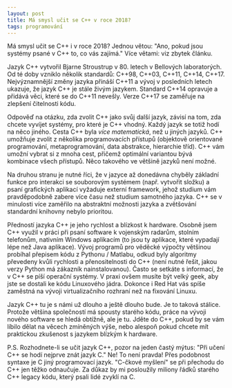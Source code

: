 ```yaml
---
layout: post
title: Má smysl učit se C++ v roce 2018?
tags: programování
---
```


Má smysl učit se C++ i v roce 2018? Jednou větou:
"Ano, pokud jsou systémy psané v C++ to, co vás zajímá."
Více větami: viz zbytek článku.

<!--more-->

Jazyk C++ vytvořil Bjarne Stroustrup v 80. letech v Bellových laboratorých.
Od té doby vzniklo několik standardů: C++98, C++03, C++11, C++14, C++17.
Nejvýznamnější změny jazyka přináší C++11 a vývoj v posledních letech
ukazuje, že jazyk C++ je stále živým jazykem. Standard C++14 opravuje a přidává
věci, které se do C++11 nevešly. Verze C++17 se zaměřuje na zlepšení čitelnosti
kódu.

Odpověď na otázku, zda zvolit C++ jako svůj další jazyk, závisí na tom,
zda chcete vyvíjet systémy, pro které je C++ vhodný. Každý jazyk se totiž hodí
na něco jiného. Cesta C++ byla *více matematická*, než u jiných jazyků. C++ umožňuje zvolit
z několika programovacích přístupů (objektově orientované programování, metaprogramování,
data abstrakce, hierarchie tříd).
C++ vám umožní vybrat si z mnoha cest, přičemž optimální variantou bývá kombinace
všech přístupů. Něco takového ve většině jazyků není možné.

Na druhou stranu je nutné říci, že v jazyce až donedávna
chyběly základní funkce pro interakci se souborovým systémem (např. vytvořit složku)
a psaní grafických aplikací vyžaduje externí framework, jehož studium vám pravděpodobně
zabere více času než studium samotného jazyka. C++ se v minulosti více zaměřilo na abstraktní
možnosti jazyka a zvětšování standardní knihovny nebylo prioritou.

Předností jazyka C++ je jeho rychlost a blízkost k hardware.
Osobně jsem C++ využil v práci při psaní software k vojenským radarům, stolním telefonům,
nativním Windows aplikacím (to jsou ty aplikace, které vypadají lépe než Java aplikace).
Vývoj programů pro věděcké výpočty většinou probíhal
přepisem kódu z Pythonu / Matlabu, odkud byly algoritmy převedeny kvůli rychlosti
a přenositelnosti do C++ (není nutné řešit, jakou verzy Python má zákazník nainstalovanou).
Často se setkáte s informací, že v C++ se píší operační systémy. V praxi ovšem musíte být velký
geek, aby jste se dostali ke kódu Linuxového jádra. Dokonce i Red Hat vás spíše zaměstná na vývoji
virtualizačního rozhraní než na fixování Linuxu.

Jazyk C++ tu je s námi už dlouho a ještě dlouho bude. Je to taková stálice.
Protože většina společností má spousty starého kódu, práce na vývoji nového
software se hledá obtížně, ale je tu. Jděte do C++, pokud by se vám líbilo dělat
na věcech zmíněných výše, nebo alespoň pokud chcete mít praktickou zkušenost
s jazykem blízkým k hardware.

P.S. Rozhodnete-li se učit jazyk C++, pozor na jeden častý mýtus:
"Při učení C++ se hodí nejprve znát jazyk C." Ne! To není pravda!
Přes podobnost syntaxe je C jiný programovací jazyk. "C-čkové myšlení"
se při přechodu do C++ jen těžko odnaučuje. Za důkaz by mi posloužily miliony
řádků starého C++ legacy kódu, který psali lidé zvyklí na C.
